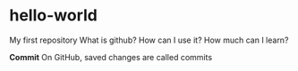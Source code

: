 # hello-world
My first repository
What is github?
How can I use it?
How much can I learn?

**Commit** On GitHub, saved changes are called commits
